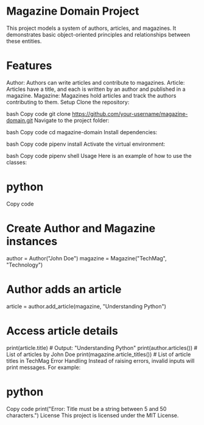 # Magazine Domain Project
This project models a system of authors, articles, and magazines. It demonstrates basic object-oriented principles and relationships between these entities.

# Features
Author: Authors can write articles and contribute to magazines.
Article: Articles have a title, and each is written by an author and published in a magazine.
Magazine: Magazines hold articles and track the authors contributing to them.
Setup
Clone the repository:

bash
Copy code
git clone https://github.com/your-username/magazine-domain.git
Navigate to the project folder:

bash
Copy code
cd magazine-domain
Install dependencies:

bash
Copy code
pipenv install
Activate the virtual environment:

bash
Copy code
pipenv shell
Usage
Here is an example of how to use the classes:

# python
Copy code
# Create Author and Magazine instances
author = Author("John Doe")
magazine = Magazine("TechMag", "Technology")

# Author adds an article
article = author.add_article(magazine, "Understanding Python")

# Access article details
print(article.title)  # Output: "Understanding Python"
print(author.articles())  # List of articles by John Doe
print(magazine.article_titles())  # List of article titles in TechMag
Error Handling
Instead of raising errors, invalid inputs will print messages. For example:

# python
Copy code
print("Error: Title must be a string between 5 and 50 characters.")
License
This project is licensed under the MIT License.

